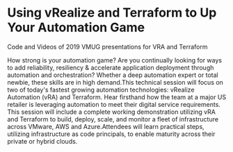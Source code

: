 # Using vRealize and Terraform to Up Your Automation Game
Code and Videos of 2019 VMUG presentations for VRA and Terraform

How strong is your automation game? Are you continually looking for ways to add reliability, resiliency & accelerate application deployment through automation and orchestration? Whether a deep automation expert or total newbie, these skills are in high demand.This technical session will focus on two of today's fastest growing automation technologies: vRealize Automation (vRA) and Terraform. Hear firsthand how the team at a major US retailer is leveraging automation to meet their digital service requirements. This session will include a complete working demonstration utilizing vRA and Terraform to build, deploy, scale, and monitor a fleet of infrastructure across VMware, AWS and Azure.Attendees will learn practical steps, utilizing infrastructure as code principals, to enable maturity across their private or hybrid clouds.
